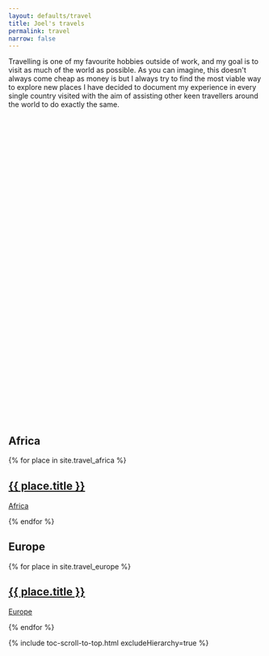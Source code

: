 ```yaml
---
layout: defaults/travel
title: Joel's travels
permalink: travel
narrow: false
---
```


<!--
<script type="text/javascript" src="/static/js/PlacesBeen.js"></script>
-->

Travelling is one of my favourite hobbies outside of work, and my goal is to visit as much of the world as possible. As you can imagine, this doesn't always come cheap as money is  but I always try to find the most viable way to explore new places
I have decided to document my experience in every single country visited with the aim of assisting other keen travellers around the world to do exactly the same.

<div id="vmap" style="width: 100%; height: 600px;"></div>


## Africa
<div class="row">
    {% for place in site.travel_africa %}
        <div class="col-sm-6">
            <a href="{{ page.baseurl }}{{ place.url }}">
                <div class="box">
                    <div class="imgBox">
                        <img class="img-responsive lazy-img" data-src="{{ page.baseurl }}/static/img/countries/{{ place.featuredImage }}" src="data:image/gif;base64,R0lGODlhAQABAIAAAMLCwgAAACH5BAAAAAAALAAAAAABAAEAAAICRAEAOw==" />
                    </div>
                    <div class="content">
                        <h2>{{ place.title }}</h2>
                        <p>Africa</p>
                    </div>
                </div>
            </a>
        </div>
    {% endfor %}    
</div>

## Europe
<div class="row">
    {% for place in site.travel_europe %}
        <div class="col-sm-6">
            <a href="{{ page.baseurl }}{{ place.url }}">
                <div class="box">
                    <div class="imgBox">
                        <img class="img-responsive lazy-img" data-src="{{ page.baseurl }}/static/img/countries/{{ place.featuredImage }}" />
                    </div>
                    <div class="content">
                        <h2>{{ place.title }}</h2>
                        <p>Europe</p>
                    </div>
                </div>
            </a>
        </div>
    {% endfor %}    
</div>

{% include toc-scroll-to-top.html excludeHierarchy=true %}

<style>
.container .box {
    position:relative;
    background:#000;
    float:left;
    margin:15px;
    box-sizing:border-box;
    overflow:hidden;
    box-shadow:0 2px 4px rgba(0,0,0,.8);
}
.container .box:before {
    content:'';
    position:absolute;
    top:10px;
    left:10px;
    right:10px;
    bottom:10px;
    border-top:1px solid #fff;
    border-bottom:1px solid #fff;
    box-sizing:border-box;
    transition:0.5s;
    transform: scaleX(0);
    opacity:0;
}
.container .box:hover:before {
    transform:scaleX(1);
    opacity:1;
}
.container .box:after {
    content:'';
    position:absolute;
    top:10px;
    left:10px;
    right:10px;
    bottom:10px;
    border-left:1px solid #fff;
    border-right:1px solid #fff;
    box-sizing:border-box;
    transition:0.5s;
    transform: scaleY(0);
    opacity:0;
}
.container .box:hover:after {
    transform:scaleY(1);
    opacity:1;
}
.container .box .imgBox {
    position:relative;
}
.container .box .imgBox img {
    width:100%;
    transition:0.5s;
}
.container .box:hover .imgBox img {
    opacity:.2;
    transform:scale(1.2);
}
.container .box .content {
    position:absolute;
    width:100%;
    top:50%;
    transform:translateY(-50%);
    z-index:2;
    padding:20px;
    box-sizing:border-box;
    text-align:center;
}
.container .box .content h2 {
    margin: 0 0 10px;
    padding:0;
    color:#fff;
    transition:0.5s;
    transform:translateY(-50px);
    opacity:0;
    visibility:hidden;
}
.container .box .content p {
    margin:0;
    padding:0;
    color:#fff;
    transform:translateY(50px);
    opacity:0;
    visibility:hidden;
}
.container .box:hover .content h2,
.container .box:hover .content P {
    opacity:1;
    visibility:visible;
    transform:translateY(0px);
}
</style>
